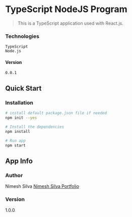 # TypeScript NodeJS Program

> This is a TypeScript application used with React.js.
### Technologies

    TypeScript
    Node.js

#### Version

    0.0.1
## Quick Start

### Installation

``` bash
# install default package.json file if needed
npm init --yes

# Install the dependencies
npm install

# Run app
npm start
```

## App Info

### Author

Nimesh Silva
[Nimesh Silva Portfolio](https://nimeshsilvaportfolio.netlify.com/)

### Version

1.0.0
